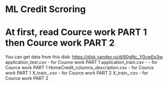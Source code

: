 # ML Credit Scroring
# At first, read Cource work PART 1 then Cource work PART 2
You can get data from this disk: https://disk.yandex.ru/d/60gNc_Y0cwEp3w
application_test.csv - for Cource work PART 1
application_train.csv - - for Cource work PART 1
HomeCredit_columns_description.csv - for Cource work PART 1
X_train_.csv - for Cource work PART 2
X_train_.csv - for Cource work PART 2
